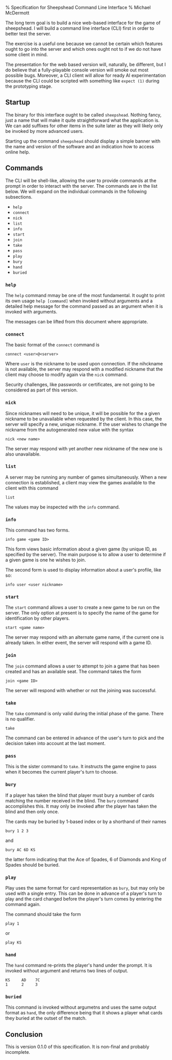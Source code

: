 % Specification for Sheepshead Command Line Interface
% Michael McDermott

The long term goal is to build a nice web-based interface for the game of
sheepshead. I will build a command line interface (CLI) first in order to better
test the server.

The exercise is a useful one because we cannot be certain which features ought
to go into the server and which ones ought not to if we do not have some client
in mind.

The presentation for the web based version will, naturally, be different, but I
do believe that a fully-playable console version will smoke out most possible
bugs. Moreover, a CLI client will allow for ready AI experimentation because the
CLI could be scripted with something like `expect (1)` during the prototyping
stage.

## Startup ##

The binary for this interface ought to be called `sheepshead`. Nothing fancy,
just a name that will make it quite straightforward what the application is. We
can add suffixes for other items in the suite later as they will likely only be
invoked by more advanced users.

Starting up the command `sheepshead` should display a simple banner with the
name and version of the software and an indication how to access online help.

## Commands ##

The CLI will be shell-like, allowing the user to provide commands at the prompt
in order to interact with the server. The commands are in the list below. We
will expand on the individual commands in the following subsections.

* `help`
* `connect`
* `nick`
* `list`
* `info`
* `start`
* `join`
* `take`
* `pass`
* `play`
* `bury`
* `hand`
* `buried`

### `help` ###

The `help` command mmay be one of the most fundamental. It ought to print its
own usage `help [command]` when invoked without arguments and a detailed help
message for the command passed as an argument when it is invoked with arguments.

The messages can be lifted from this document where appropriate.

### `connect` ###

The basic format of the `connect` command is

    connect <user>@<server>

Where `user` is the nickname to be used upon connection. If the nihckname is not
available, the server may respond with a modified nickname that the client may
choose to modify again via the `nick` command.

Security challenges, like passwords or certificates, are not going to be
considered as part of this version.

### `nick` ###

Since nicknames will need to be unique, it will be possible for the a given
nickname to be unavailable when requested by the client. In this case, the
server will specify a new, unique nickname. If the user wishes to change the
nickname from the autogenerated new value with the syntax

    nick <new name>

The server may respond with yet another new nickname of the new one is also
unavailable.

### `list` ###

A server may be running any number of games simultaneously. When a new
connection is established, a client may view the games available to the client
with this command

    list

The values may be inspected with the `info` command.

### `info` ###

This command has two forms.

    info game <game ID>

This form views basic information about a given game (by unique ID, as specified
by the server). The main purpose is to allow a user to determine if a given game
is one he wishes to join.

The second form is used to display information about a user's profile, like so:

    info user <user nickname>

### `start` ###

The `start` command allows a user to create a new game to be run on the server.
The only option at present is to specify the name of the game for identification
by other players.

    start <game name>

The server may respond with an alternate game name, if the current one is
already taken. In either event, the server will respond with a game ID.

### `join` ###

The `join` command allows a user to attempt to join a game that has been created
and has an available seat. The command takes the form

    join <game ID>

The server will respond with whether or not the joining was successful.

### `take` ###

The `take` command is only valid during the initial phase of the game. There is
no qualifier. 

    take

The command can be entered in advance of the user's turn to pick and the
decision taken into account at the last moment.

### `pass` ###

This is the sister command to `take`. It instructs the game engine to pass when
it becomes the current player's turn to choose.

### `bury` ###

If a player has taken the blind that player must bury a number of cards matching
the number received in the blind. The `bury` command accomplishes this. It may
only be invoked after the player has taken the blind and then only once.

The cards may be buried by 1-based index or by a shorthand of their names

    bury 1 2 3

and

    bury AC 6D KS

the latter form indicating that the Ace of Spades, 6 of Diamonds and King of
Spades should be buried.

### `play` ###

Play uses the same format for card representation as `bury`, but may only be
used with a single entry. This can be done in advance of a player's turn to
play and the card changed before the player's turn comes by entering the command
again.

The command should take the form

    play 1

or

    play KS

### `hand` ###

The `hand` command re-prints the player's hand under the prompt. It is invoked
without argument and returns two lines of output.

    KS     AD    7C
    1      2     3

### `buried` ###

This command is invoked without argumetns and uses the same output format as
`hand`, the only difference being that it shows a player what cards they buried
at the outset of the match.

## Conclusion ##

This is version 0.1.0 of this specification. It is non-final and
probably incomplete. 
